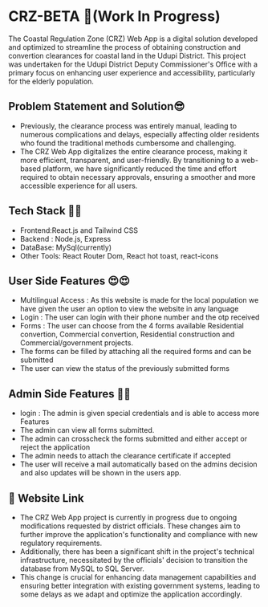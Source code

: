# CRZ-BETA 🙌(Work In Progress)

The Coastal Regulation Zone (CRZ) Web App is a digital solution developed and optimized to streamline the process of obtaining construction and convertion clearances for coastal land in the Udupi District. This project was undertaken for the Udupi District Deputy Commissioner's Office with a primary focus on enhancing user experience and accessibility, particularly for the elderly population.


## Problem Statement and Solution😎


- Previously, the clearance process was entirely manual, leading to numerous complications and delays, especially affecting older residents who found the traditional methods cumbersome and challenging.
- The CRZ Web App digitalizes the entire clearance process, making it more efficient, transparent, and user-friendly. By transitioning to a web-based platform, we have significantly reduced the time and effort required to obtain necessary approvals, ensuring a smoother and more accessible experience for all users.





## Tech Stack 🧑‍💻
- Frontend:React.js and Tailwind CSS
- Backend : Node.js, Express
- DataBase: MySql(currently)
- Other Tools: React Router Dom, React hot toast, react-icons

## User Side Features 😍😍
- Multilingual Access : As this website is made for the local population we have given the user an option to view the website in any language
- Login : The user can login with their phone number and the otp received
- Forms : The user can choose from the 4 forms available Residential convertion, Commercial convertion, Residential construction and Commercial/government projects.
- The forms can be filled by attaching all the required forms and can be submitted
- The user can view the status of the previously submitted forms 

## Admin Side Features 🤩🤩
- login : The admin is given special credentials and is able to access more Features
- The admin can view all forms submitted.
- The admin can crosscheck the forms submitted and either accept or reject the application
- The admin needs to attach the clearance certificate if accepted
- The user will receive a mail automatically based on the admins decision and also updates will be shown in the users app.




## 🔗 Website Link
- The CRZ Web App project is currently in progress due to ongoing modifications requested by district officials. These changes aim to further improve the application's functionality and compliance with new regulatory requirements. 
- Additionally, there has been a significant shift in the project's technical infrastructure, necessitated by the officials' decision to transition the database from MySQL to SQL Server. 
- This change is crucial for enhancing data management capabilities and ensuring better integration with existing government systems, leading to some delays as we adapt and optimize the application accordingly.


